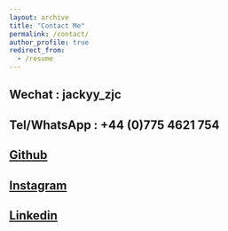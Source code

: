 ```yaml
---
layout: archive
title: "Contact Me"
permalink: /contact/
author_profile: true
redirect_from:
  - /resume
---
```


## Wechat : jackyy_zjc

## Tel/WhatsApp : +44 (0)775 4621 754

## [Github](https://github.com/JackyCaptainZhang?tab=repositories)

## [Instagram](https://www.instagram.com/jackyzhang444/)

## [Linkedin](https://www.linkedin.com/in/junchuan-zhang-jacky-474aa722a/)
